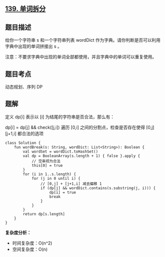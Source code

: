 ## [139. 单词拆分](https://leetcode.cn/problems/word-break/description/)

## 题目描述

给你一个字符串 s 和一个字符串列表 wordDict 作为字典。请你判断是否可以利用字典中出现的单词拼接出 s 。

注意：不要求字典中出现的单词全部都使用，并且字典中的单词可以重复使用。

## 题目考点

动态规划、序列 DP

## 题解

定义 dp[i] 表示以 [i] 为结尾的字符串是否合法，那么有：

dp[i] = dp[j] && check([j,i]) 遍历 [0,i] 之间的分割点，检查是否存在使得 [0,j] [j+1,i] 都合法的选项

```
class Solution {
    fun wordBreak(s: String, wordDict: List<String>): Boolean {
        val wordSet = wordDict.toHashSet()
        val dp = BooleanArray(s.length + 1) { false }.apply {
            // 空串视为合法
            this[0] = true
        }
        for (i in 1..s.length) {
            for (j in 0 until i) {
                // [0,j] + [j+1,i] 减去偏移 1
                if (dp[j] && wordDict.contains(s.substring(j, i))) {
                    dp[i] = true
                    break
                }
            }
        }
        return dp[s.length]
    }
}
```

**复杂度分析：**

- 时间复杂度：O(n^2)
- 空间复杂度：O(n) 
